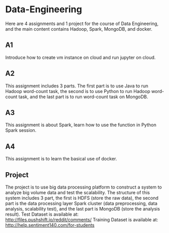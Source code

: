 # Data-Engineering
Here are 4 assignments and 1 project for the course of Data Engineering, and the main content contains Hadoop, Spark, MongoDB, and docker.

## A1
Introduce how to create vm instance on cloud and run jupyter on cloud.

## A2
This assignment includes 3 parts. The first part is to use Java to run Hadoop word-count task, the second is to use Python to run Hadoop word-count task, and the last part is to run word-count task on MongoDB.

## A3
This assignment is about Spark, learn how to use the function in Python Spark session.

## A4
This assignment is to learn the basical use of docker.
  
## Project
The project is to use big data processing platform to construct a system to analyze big volume data and test the scalability. The structure of this system 
includes 3 part, the first is HDFS (store the raw data), the second part is the data processing layer Spark cluster (data preprocessing, data analysis, scalability test), and the last part is MongoDB (store the analysis result).
Test Dataset is available at: http://files.pushshift.io/reddit/comments/
Training Dataset is available at: http://help.sentiment140.com/for-students
